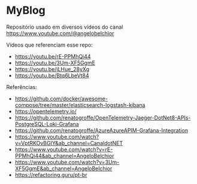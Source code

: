 # MyBlog
Repositório usado em diversos vídeos do canal https://www.youtube.com/@angelobelchior


Vídeos que referenciam esse repo:

- https://youtu.be/rE-PPMhQi44
- https://youtu.be/3Um-XF5GgmE
- https://youtu.be/jLHue_28yXg
- https://youtu.be/Btq6LbeVt84

Referências:

- https://github.com/docker/awesome-compose/tree/master/elasticsearch-logstash-kibana
- https://opentelemetry.io/
- https://github.com/renatogroffe/OpenTelemetry-Jaeger-DotNet8-APIs-PostgreSQL-Loki-Grafana
- https://github.com/renatogroffe/AzureAzureAPIM-Grafana-Integration
- https://www.youtube.com/watch?v=VptRKOvBGIY&ab_channel=CanaldotNET
- https://www.youtube.com/watch?v=rE-PPMhQi44&ab_channel=AngeloBelchior
- https://www.youtube.com/watch?v=3Um-XF5GgmE&ab_channel=AngeloBelchior
- https://refactoring.guru/pt-br
